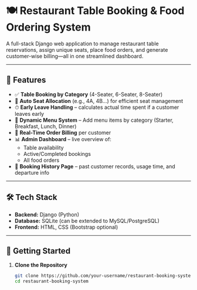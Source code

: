 # 🍽 Restaurant Table Booking & Food Ordering System

A full-stack Django web application to manage restaurant table reservations, assign unique seats, place food orders, and generate customer-wise billing—all in one streamlined dashboard.

---

## 🔧 Features

- ✅ **Table Booking by Category** (4-Seater, 6-Seater, 8-Seater)
- 🎯 **Auto Seat Allocation** (e.g., 4A, 4B...) for efficient seat management
- ⏱ **Early Leave Handling** – calculates actual time spent if a customer leaves early
- 🍛 **Dynamic Menu System** – Add menu items by category (Starter, Breakfast, Lunch, Dinner)
- 🧾 **Real-Time Order Billing** per customer
- 📊 **Admin Dashboard** – live overview of:
  - Table availability
  - Active/Completed bookings
  - All food orders
- 📜 **Booking History Page** – past customer records, usage time, and departure info

---

## 🛠 Tech Stack

- **Backend:** Django (Python)
- **Database:** SQLite (can be extended to MySQL/PostgreSQL)
- **Frontend:** HTML, CSS (Bootstrap optional)

---

## 🚀 Getting Started

1. **Clone the Repository**
   ```bash
   git clone https://github.com/your-username/restaurant-booking-system.git
   cd restaurant-booking-system
